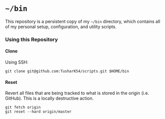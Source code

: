 # `~/bin`

This repository is a persistent copy of my `~/bin` directory, which contains all of my personal setup, configuration, and utility scripts.

### Using this Repository

#### Clone

Using SSH:
```
git clone git@github.com:TusharK54/scripts.git $HOME/bin
```

#### Reset

Revert all files that are being tracked to what is stored in the origin (i.e. GitHub). This is a locally destructive action.
```
git fetch origin
git reset --hard origin/master
```
